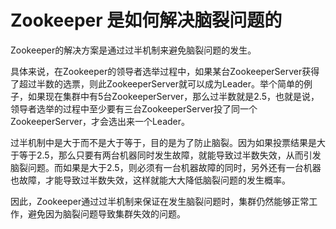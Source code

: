 # Zookeeper 是如何解决脑裂问题的

Zookeeper的解决方案是通过过半机制来避免脑裂问题的发生。

具体来说，在Zookeeper的领导者选举过程中，如果某台ZookeeperServer获得了超过半数的选票，则此ZookeeperServer就可以成为Leader。举个简单的例子，如果现在集群中有5台ZookeeperServer，那么过半数就是2.5，也就是说，领导者选举的过程中至少要有三台ZookeeperServer投了同一个ZookeeperServer，才会选出来一个Leader。

过半机制中是大于而不是大于等于，目的是为了防止脑裂。因为如果投票结果是大于等于2.5，那么只要有两台机器同时发生故障，就能导致过半数失效，从而引发脑裂问题。而如果是大于2.5，则必须有一台机器故障的同时，另外还有一台机器也故障，才能导致过半数失效，这样就能大大降低脑裂问题的发生概率。

因此，Zookeeper通过过半机制来保证在发生脑裂问题时，集群仍然能够正常工作，避免因为脑裂问题导致集群失效的问题。


